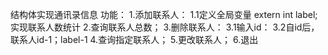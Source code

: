 结构体实现通讯录信息
功能：
1.添加联系人：
  1.1定义全局变量 extern int label;实现联系人数统计
2.查询联系人总数；
3.删除联系人：
  3.1输入id：
  3.2自id后，联系人id-1；label-1
4.查询指定联系人；
5.更改联系人；
6.退出
